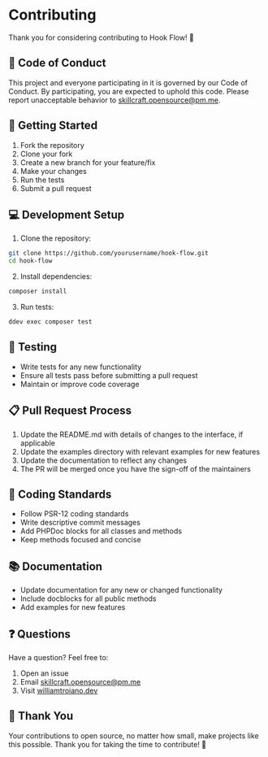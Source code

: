# Contributing

Thank you for considering contributing to Hook Flow! 🎉

## 📝 Code of Conduct

This project and everyone participating in it is governed by our Code of Conduct. By participating, you are expected to uphold this code. Please report unacceptable behavior to skillcraft.opensource@pm.me.

## 🚀 Getting Started

1. Fork the repository
2. Clone your fork
3. Create a new branch for your feature/fix
4. Make your changes
5. Run the tests
6. Submit a pull request

## 💻 Development Setup

1. Clone the repository:
```bash
git clone https://github.com/yourusername/hook-flow.git
cd hook-flow
```

2. Install dependencies:
```bash
composer install
```

3. Run tests:
```bash
ddev exec composer test
```

## 🧪 Testing

- Write tests for any new functionality
- Ensure all tests pass before submitting a pull request
- Maintain or improve code coverage

## 📋 Pull Request Process

1. Update the README.md with details of changes to the interface, if applicable
2. Update the examples directory with relevant examples for new features
3. Update the documentation to reflect any changes
4. The PR will be merged once you have the sign-off of the maintainers

## 🎯 Coding Standards

- Follow PSR-12 coding standards
- Write descriptive commit messages
- Add PHPDoc blocks for all classes and methods
- Keep methods focused and concise

## 📚 Documentation

- Update documentation for any new or changed functionality
- Include docblocks for all public methods
- Add examples for new features

## ❓ Questions

Have a question? Feel free to:

1. Open an issue
2. Email skillcraft.opensource@pm.me
3. Visit [williamtroiano.dev](https://williamtroiano.dev)

## 🙏 Thank You

Your contributions to open source, no matter how small, make projects like this possible. Thank you for taking the time to contribute! 🎉
